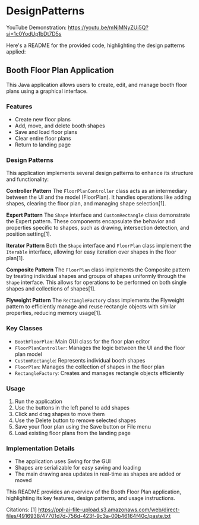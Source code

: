 # DesignPatterns
YouTube Demonstration: https://youtu.be/mNjMNyZUi5Q?si=1c0YodUp1bDt7D5s

Here's a README for the provided code, highlighting the design patterns applied:

## Booth Floor Plan Application

This Java application allows users to create, edit, and manage booth floor plans using a graphical interface.

### Features

- Create new floor plans
- Add, move, and delete booth shapes
- Save and load floor plans
- Clear entire floor plans
- Return to landing page

### Design Patterns

This application implements several design patterns to enhance its structure and functionality:

**Controller Pattern**
The `FloorPlanController` class acts as an intermediary between the UI and the model (FloorPlan). It handles operations like adding shapes, clearing the floor plan, and managing shape selection[1].

**Expert Pattern**
The `Shape` interface and `CustomRectangle` class demonstrate the Expert pattern. These components encapsulate the behavior and properties specific to shapes, such as drawing, intersection detection, and position setting[1].

**Iterator Pattern**
Both the `Shape` interface and `FloorPlan` class implement the `Iterable` interface, allowing for easy iteration over shapes in the floor plan[1].

**Composite Pattern**
The `FloorPlan` class implements the Composite pattern by treating individual shapes and groups of shapes uniformly through the `Shape` interface. This allows for operations to be performed on both single shapes and collections of shapes[1].

**Flyweight Pattern**
The `RectangleFactory` class implements the Flyweight pattern to efficiently manage and reuse rectangle objects with similar properties, reducing memory usage[1].

### Key Classes

- `BoothFloorPlan`: Main GUI class for the floor plan editor
- `FloorPlanController`: Manages the logic between the UI and the floor plan model
- `CustomRectangle`: Represents individual booth shapes
- `FloorPlan`: Manages the collection of shapes in the floor plan
- `RectangleFactory`: Creates and manages rectangle objects efficiently

### Usage

1. Run the application
2. Use the buttons in the left panel to add shapes
3. Click and drag shapes to move them
4. Use the Delete button to remove selected shapes
5. Save your floor plan using the Save button or File menu
6. Load existing floor plans from the landing page

### Implementation Details

- The application uses Swing for the GUI
- Shapes are serializable for easy saving and loading
- The main drawing area updates in real-time as shapes are added or moved

This README provides an overview of the Booth Floor Plan application, highlighting its key features, design patterns, and usage instructions.

Citations:
[1] https://ppl-ai-file-upload.s3.amazonaws.com/web/direct-files/4916938/47701d7d-756d-423f-9c3a-00b46164f40c/paste.txt
